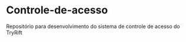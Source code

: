 Controle-de-acesso
==================

Repositório para desenvolvimento do sistema de controle de acesso do TryRift
